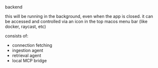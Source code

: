 backend

this will be running in the background, even when the app is closed. it can be accessed and controlled via an icon in the top macos menu bar (like docker, raycast, etc)

consists of:
- connection fetching
- ingestion agent
- retrieval agent
- local MCP bridge